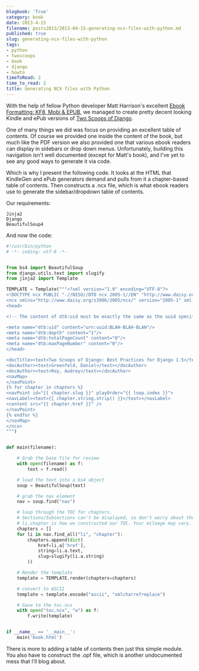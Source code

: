 ```yaml
---
blogbook: 'True'
category: book
date: 2013-4-15
filename: posts2013/2013-04-15-generating-ncx-files-with-python.md
published: true
slug: generating-ncx-files-with-python
tags:
- python
- twoscoops
- book
- django
- howto
timeToRead: 2
time_to_read: 2
title: Generating NCX files with Python
---
```


With the help of fellow Python developer Matt Harrison's excellent
[Ebook Formatting: KF8, Mobi &
EPUB](http://www.amazon.com/Ebook-Formatting-Mobi-EPUB-ebook/dp/B00BWQXHU6/ref=la_B0077BQLH6_1_2?ie=UTF8&qid=1366041987&sr=1-2&tag=ihpydanny-20),
we managed to create pretty decent looking Kindle and ePub versions of
[Two Scoops of Django](https://twoscoopspress.org/products/two-scoops-of-django-1-5/).

One of many things we did was focus on providing an excellent table of
contents. Of course we provided one inside the content of the book, but
much like the PDF version we also provided one that various ebook
readers can display in sidebars or drop down menus. Unfortunately,
building this navigation isn't well documented (except for Matt's
book), and I've yet to see any good ways to generate it via code.

Which is why I present the following code. It looks at the HTML that
KindleGen and ePub generators demand and pulls from it a chapter-based
table of contents. Then constructs a .ncx file, which is what ebook
readers use to generate the sidebar/dropdown table of contents.

Our requirements:

    Jinja2
    Django
    BeautifulSoup4

And now the code:

``` python
#!/usr/bin/python
# -*- coding: utf-8 -*-


from bs4 import BeautifulSoup
from django.utils.text import slugify
from jinja2 import Template

TEMPLATE = Template("""<?xml version="1.0" encoding="UTF-8"?>
<!DOCTYPE ncx PUBLIC "-//NISO//DTD ncx 2005-1//EN" "http://www.daisy.org/z3986/2005/ncx-2005-1.dtd">
<ncx xmlns="http://www.daisy.org/z3986/2005/ncx/" version="2005-1" xml:lang="en">
<head>

<!-- The content of dtb:uid must be exactly the same as the uuid specified in the OPF file. -->

<meta name="dtb:uid" content="urn:uuid:BLAH-BLAH-BLAH"/>
<meta name="dtb:depth" content="1"/>
<meta name="dtb:totalPageCount" content="0"/>
<meta name="dtb:maxPageNumber" content="0"/>
</head>

<docTitle><text>Two Scoops of Django: Best Practices for Django 1.5</text></docTitle>
<docAuthor><text>Greenfeld, Daniel</text></docAuthor>
<docAuthor><text>Roy, Audrey</text></docAuthor>
<navMap>
</navPoint>
{% for chapter in chapters %}
<navPoint id="{{ chapter.slug }}" playOrder="{{ loop.index }}">
<navLabel><text>{{ chapter.string.strip() }}</text></navLabel>
<content src="{{ chapter.href }}" />
</navPoint>
{% endfor %}
</navMap>
</ncx>
""")


def main(filename):

    # Grab the base file for review
    with open(filename) as f:
        text = f.read()

    # load the text into a bs4 object
    soup = BeautifulSoup(text)

    # grab the nav element
    nav = soup.find("nav")

    # loop through the TOC for chapters. 
    # Sections/Subsections can't be displayed, so don't worry about them
    # li.chapter is how we constructed our TOC. Your mileage may vary.
    chapters = []
    for li in nav.find_all("li", "chapter"):
        chapters.append(dict(
            href=li.a['href'],
            string=li.a.text,
            slug=slugify(li.a.string)
        ))

    # Render the template
    template = TEMPLATE.render(chapters=chapters)

    # convert to ASCII
    template = template.encode("ascii", "xmlcharrefreplace")

    # Save to the toc.ncx
    with open("toc.ncx", "w") as f:
        f.write(template)


if __name__ == '__main__':
    main('book.html')
```

There is more to adding a table of contents then just this simple
module. You also have to construct the .opf file, which is another
undocumented mess that I'll blog about.
